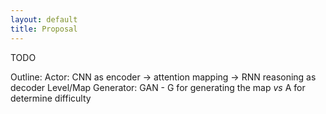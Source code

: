 ```yaml
---
layout: default
title: Proposal
---
```


TODO


Outline:
Actor: CNN as encoder -> attention mapping -> RNN reasoning as decoder
Level/Map Generator: GAN - G for generating the map _vs_ A for determine difficulty
